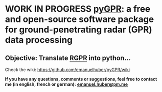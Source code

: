 # WORK IN PROGRESS [pyGPR](http://emanuelhuber.github.io/pyGPR): a free and open-source software package for ground-penetrating radar (GPR) data processing

## Objective: Translate [RGPR](http://emanuelhuber.github.io/RGPR) into python...

Check the wiki: https://github.com/emanuelhuber/pyGPR/wiki

**If you have any questions, comments or suggestions, feel free to contact me (in english, french or german):**
**emanuel.huber@pm.me**

